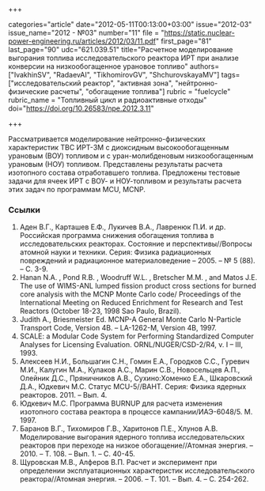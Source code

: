 +++

categories="article"
date="2012-05-11T00:13:00+03:00"
issue="2012-03"
issue_name="2012 - №03"
number="11"
file = "https://static.nuclear-power-engineering.ru/articles/2012/03/11.pdf"
first_page="81"
last_page="90"
udc="621.039.51"
title="Расчетное моделирование выгорания топлива исследовательского реактора ИРТ при анализе конверсии на низкообогащенное урановое топливо"
authors=["IvakhinSV", "RadaevAI", "TikhomirovGV", "ShchurovskayaMV"]
tags=["исследовательский реактор", "активная зона", "нейтронно-физические расчеты", "обогащение топлива"]
rubric = "fuelcycle"
rubric_name = "Топливный цикл и радиоактивные отходы"
doi="https://doi.org/10.26583/npe.2012.3.11"

+++

Рассматривается моделирование нейтронно-физических характеристик ТВС ИРТ-3М с диоксидным высокообогащенным урановым (ВОУ) топливом и с уран-молибденовым низкообогащенным урановым (НОУ) топливом. Представлены результаты расчета изотопного состава отработавшего топлива. Предложены тестовые задачи для ячеек ИРТ с ВОУ- и НОУ-топливом и результаты расчета этих задач по программам MCU, MCNP.

### Ссылки

1. Аден В.Г., Карташев Е.Ф., Лукичев В.А., Лавренюк П.И. и др. Российская программа снижения обогащения топлива в исследовательских реакторах. Состояние и перспективы//Вопросы атомной науки и техники. Серия: Физика радиационных повреждений и радиационное материаловедение – 2005. – № 5 (88). – С. 3-9.
2. Hanan N.A. , Pond R.B. , Woodruff W.L. , Bretscher M.M. , and Matos J.E. The use of WIMS-ANL lumped fission product cross sections for burned core analysis with the MCNP Monte Carlo code/ Proceedings of the International Meeting on Reduced Enrichment for Research and Test Reactors (October 18-23, 1998 Sao Paulo, Brazil).
3. Judith A., Briesmeister Ed. MCNP-A General Monte Carlo N-Particle Transport Code, Version 4B. – LA-1262-M, Version 4B, 1997.
4. SCALE: a Modular Code System for Performing Standardized Computer Analyses for Licensing Evaluation. ORNL/NUGER/CSD-2/R4, v. I – III, 1993.
5. Алексеев Н.И., Большагин С.Н., Гомин Е.А., Городков С.С., Гуревич М.И., Калугин М.А., Кулаков А.С., Марин С.В., Новосельцев А.П., Олейник Д.С., Пряничников А.В., Сухино:Хоменко Е.А., Шкаровский Д.А., Юдкевич М.С. Статус MCU-5//ВАНТ. Серия: Физика ядерных реакторов. 2011. – Вып. 4.
6. Юдкевич М.С. Программа BURNUP для расчета изменения изотопного состава реактора в процессе кампании/ИАЭ-6048/5. М. 1997.
7. Баранов В.Г., Тихомиров Г.В., Харитонов П.Е., Хлунов А.В. Моделирование выгорания ядерного топлива исследовательских реакторов при переходе на низкое обогащение//Атомная энергия. – 2010. – Т. 108. – Вып. 1. – С. 40-45.
8. Щуровская М.В., Алферов В.П. Расчет и эксперимент при определении эксплуатационных характеристик исследовательского реактора//Атомная энергия. – 2006. – Т. 101. – Вып. 4. – С. 254-262.